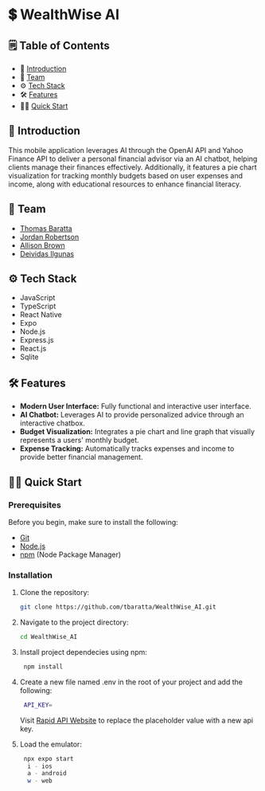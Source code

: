 # 💲 WealthWise AI

## 🗒️ Table of Contents

- 🤖 [Introduction](#introduction)
- 🤝 [Team](#team)
- ⚙️ [Tech Stack](#tech-stack)
- 🛠️ [Features](#features)
- 🏃‍♂️ [Quick Start](#quick-start)

## 🤖 Introduction <a name="introduction"></a>
This mobile application leverages AI through the OpenAI API and Yahoo Finance API to deliver a personal financial advisor via an AI chatbot, helping clients manage their finances effectively. Additionally, it features a pie chart visualization for tracking monthly budgets based on user expenses and income, along with educational resources to enhance financial literacy.

## 🤝 Team <a name="team"></a>
- [Thomas Baratta](https://www.linkedin.com/in/thomas-baratta-228244290/) 
- [Jordan Robertson](https://www.linkedin.com/in/jordan-ty-robertson/) 
- [Allison Brown](https://www.linkedin.com/in/allison-brown-16a8b6293/) 
- [Deividas Ilgunas](https://www.linkedin.com/in/dilgunas2003/) 

## ⚙️ Tech Stack <a name="tech-stack"></a>

- JavaScript
- TypeScript
- React Native
- Expo
- Node.js
- Express.js
- React.js
- Sqlite
  
  
## 🛠️ Features <a name="features"></a>

- **Modern User Interface:** Fully functional and interactive user interface.
- **AI Chatbot:** Leverages AI to provide personalized advice through an interactive chatbox.
- **Budget Visualization:** Integrates a pie chart and line graph that visually represents a users' monthly budget.
- **Expense Tracking:** Automatically tracks expenses and income to provide better financial management.

## 🏃‍♂️ Quick Start <a name="quick-start"></a>

### Prerequisites <a name="prerequisites"></a>

Before you begin, make sure to install the following:

- [Git](https://git-scm.com/)
- [Node.js](https://nodejs.org/en)
- [npm](https://www.npmjs.com/) (Node Package Manager)

### Installation <a name="installation"></a>

1. Clone the repository:

    ```bash
    git clone https://github.com/tbaratta/WealthWise_AI.git
    ```

2. Navigate to the project directory:

    ```bash
    cd WealthWise_AI
    ```

3. Install project dependecies using npm:
   ```bash
    npm install
    ```

4. Create a new file named .env in the root of your project and add the following:
   ```bash
    API_KEY=
    ```
   Visit [Rapid API Website](https://rapidapi.com/rphrp1985/api/yahoo-finance160) to replace the placeholder value with a new api key.
   
5. Load the emulator:
   ```bash
    npx expo start
     i - ios
     a - android
     w - web
    ```
   
